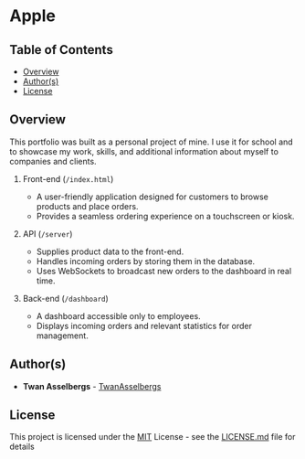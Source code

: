 # Apple


## Table of Contents

  - [Overview](#overview)
  - [Author(s)](#authors)
  - [License](#license)


## Overview

This portfolio was built as a personal project of mine. I use it for school and to showcase my work, skills, and additional information about myself to companies and clients.

1. Front-end (`/index.html`)

   - A user-friendly application designed for customers to browse products and place orders.
   - Provides a seamless ordering experience on a touchscreen or kiosk.

2. API (`/server`)

   - Supplies product data to the front-end.
   - Handles incoming orders by storing them in the database.
   - Uses WebSockets to broadcast new orders to the dashboard in real time.


3. Back-end (`/dashboard`)

   - A dashboard accessible only to employees.
   - Displays incoming orders and relevant statistics for order management.


## Author(s)

- **Twan Asselbergs** - [TwanAsselbergs](https://github.com/TwanAsselbergs)


## License

This project is licensed under the [MIT](LICENSE.md)
License - see the [LICENSE.md](LICENSE.md) file for
details
